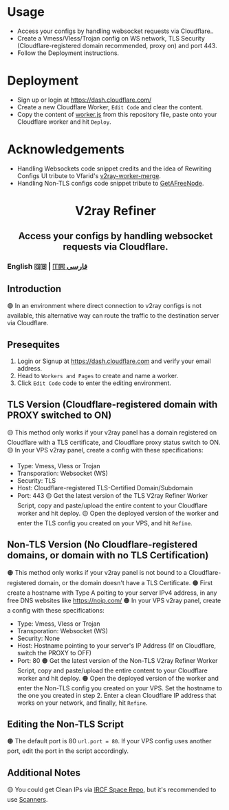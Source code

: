 # Usage
* Access your configs by handling websocket requests via Cloudflare..
* Create a Vmess/Vless/Trojan config on WS network, TLS Security (Cloudflare-registered domain recommended, proxy on) and port 443.
* Follow the Deployment instructions.

# Deployment
* Sign up or login at https://dash.cloudflare.com/
* Create a new Cloudflare Worker, `Edit Code` and clear the content.
* Copy the content of [worker.js](./worker.js) from this repository file, paste onto your Cloudflare worker and hit `Deploy`.

# Acknowledgements
* Handling Websockets code snippet credits and the idea of Rewriting Configs UI tribute to Vfarid's [v2ray-worker-merge](https://github.com/vfarid/v2ray-worker-merge/tree/main).
* Handling Non-TLS configs code snippet tribute to [GetAFreeNode](https://getafreenode.com/blog/index.php/tutorial/31.html).

<h1 align="center">
  V2ray Refiner
</h1>

<h2 align="center">
Access your configs by handling websocket requests via Cloudflare.
  <h3>
    English 🇬🇧 | <a href="README_FA.md">🇮🇷 فارسی</a>
  </h3> 
</h2>


## Introduction
🟢 In an environment where direct connection to v2ray configs is not available, this alternative way can route the traffic to the destination server via Cloudflare.

## Presequites
1. Login or Signup at https://dash.cloudflare.com and verify your email address.
2. Head to `Workers and Pages` to create and name a worker.
3. Click `Edit Code` code to enter the editing environment.

## TLS Version (Cloudflare-registered domain with PROXY switched to ON)
🟡 This method only works if your v2ray panel has a domain registered on Cloudflare with a TLS certificate, and Cloudflare proxy status switch to ON. 
🟡 In your VPS v2ray panel, create a config with these specifications:
* Type: Vmess, Vless or Trojan
* Transporation: Websocket (WS)
* Security: TLS
* Host: Cloudflare-registered TLS-Certified Domain/Subdomain
* Port: 443
🟡 Get the latest version of the TLS V2ray Refiner Worker Script, copy and paste/upload the entire content to your Cloudflare worker and hit deploy.
🟡 Open the deployed version of the worker and enter the TLS config you created on your VPS, and hit `Refine`.

## Non-TLS Version (No Cloudflare-registered domains, or domain with no TLS Certification)
🟠 This method only works if your v2ray panel is not bound to a Cloudflare-registered domain, or the domain doesn't have a TLS Certificate. 
🟠 First create a hostname with Type A poiting to your server IPv4 address, in any free DNS websites like https://noip.com/
🟠 In your VPS v2ray panel, create a config with these specifications:
* Type: Vmess, Vless or Trojan
* Transporation: Websocket (WS)
* Security: None
* Host: Hostname pointing to your server's IP Address (If on Cloudflare, switch the PROXY to OFF)
* Port: 80
🟠 Get the latest version of the Non-TLS V2ray Refiner Worker Script, copy and paste/upload the entire content to your Cloudflare worker and hit deploy.
🟠 Open the deployed version of the worker and enter the Non-TLS config you created on your VPS. Set the hostname to the one you created in step 2. Enter a clean Cloudflare IP address that works on your network, and finally, hit `Refine`.

## Editing the Non-TLS Script
🟠 The default port is 80 `url.port = 80`. If your VPS config uses another port, edit the port in the script accordingly.

## Additional Notes
🟡 You could get Clean IPs via [IRCF Space Repo](https://github.com/ircfspace/cf2dns/blob/master/list/ipv4.json), but it's recommended to use [Scanners](https://ircf.space/scanner.html).
